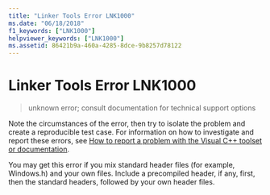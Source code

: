 ```yaml
---
title: "Linker Tools Error LNK1000"
ms.date: "06/18/2018"
f1_keywords: ["LNK1000"]
helpviewer_keywords: ["LNK1000"]
ms.assetid: 86421b9a-460a-4285-8dce-9b8257d78122
---
```

# Linker Tools Error LNK1000

> unknown error; consult documentation for technical support options

Note the circumstances of the error, then try to isolate the problem and create a reproducible test case. For information on how to investigate and report these errors, see [How to report a problem with the Visual C++ toolset or documentation](../../overview/how-to-report-a-problem-with-the-visual-cpp-toolset.md).

You may get this error if you mix standard header files (for example, Windows.h) and your own files. Include a precompiled header, if any, first, then the standard headers, followed by your own header files.